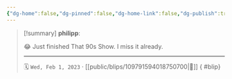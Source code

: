 ```yaml
---
{"dg-home":false,"dg-pinned":false,"dg-home-link":false,"dg-publish":true,"type":"blip","disabled rules":["yaml-title","yaml-title-alias","file-name-heading"],"title":"philipp on mastodon @ 2023-02-01","created-date":"2023-02-01T21:26:13","id":109791594018750700,"updated-date":"2025-05-02T08:50:43","dg-path":"blips/109791594018750700.md","permalink":"/blips/109791594018750700/","dgPassFrontmatter":true}
---
```


> [!summary] **philipp**:
>
> 😂 Just finished That 90s Show. I miss it already.
> - - -
>
> 🗓️ `Wed, Feb 1, 2023` · [[public/blips/109791594018750700\|🔗]]
{ #blip}

